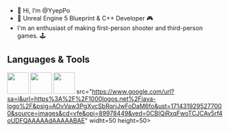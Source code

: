 - 👋 Hi, I’m @YyepPo
- 🚀 Unreal Engine 5 Blueprint & C++ Developer 🎮
- I'm an enthusiast of making first-person shooter and third-person games. 🕹️



## Languages & Tools
<img src="https://i.redd.it/31b2ii8hchi31.jpg" width=50 height50 >  <img src="https://imagedelivery.net/5MYSbk45M80qAwecrlKzdQ/2992f7cb-1666-4845-1826-4de5324ee800/public" width=50 height=50> <img src="https://upload.wikimedia.org/wikipedia/commons/0/0c/Blender_logo_no_text.svg" widht=50 height=50> src="https://www.google.com/url?sa=i&url=https%3A%2F%2F1000logos.net%2Fjava-logo%2F&psig=AOvVaw3PgXvcSbRqrjJwFoDaM6fo&ust=1714319295277000&source=images&cd=vfe&opi=89978449&ved=0CBIQjRxqFwoTCJCAv5rf4oUDFQAAAAAdAAAAABAE" widht=50 height=50>



<!---
YyepPo/YyepPo is a ✨ special ✨ repository because its `README.md` (this file) appears on your GitHub profile.
You can click the Preview link to take a look at your changes.
--->
